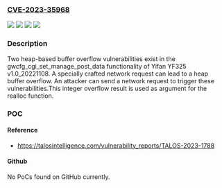 ### [CVE-2023-35968](https://cve.mitre.org/cgi-bin/cvename.cgi?name=CVE-2023-35968)
![](https://img.shields.io/static/v1?label=Product&message=YF325&color=blue)
![](https://img.shields.io/static/v1?label=Version&message=1.0_20221108%20&color=brightgreen)
![](https://img.shields.io/static/v1?label=Version&message=v1.0_20221108%20&color=brightgreen)
![](https://img.shields.io/static/v1?label=Vulnerability&message=CWE-190%3A%20Integer%20Overflow%20or%20Wraparound&color=brightgreen)

### Description

Two heap-based buffer overflow vulnerabilities exist in the gwcfg_cgi_set_manage_post_data functionality of Yifan YF325 v1.0_20221108. A specially crafted network request can lead to a heap buffer overflow. An attacker can send a network request to trigger these vulnerabilities.This integer overflow result is used as argument for the realloc function.

### POC

#### Reference
- https://talosintelligence.com/vulnerability_reports/TALOS-2023-1788

#### Github
No PoCs found on GitHub currently.

